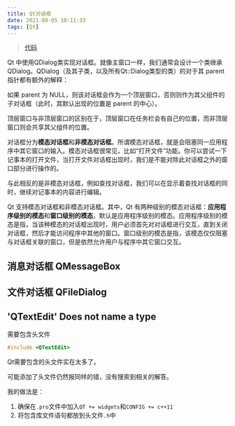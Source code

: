 ```yaml
---
title: Qt对话框
date: 2021-08-05 10:11:33
tags: [Qt]
---
```


>[代码](https://github.com/Dunky-Z/learning-qt/tree/main/Dialog)

Qt 中使用QDialog类实现对话框。就像主窗口一样，我们通常会设计一个类继承QDialog。QDialog（及其子类，以及所有Qt::Dialog类型的类）的对于其 parent 指针都有额外的解释：

如果 parent 为 NULL，则该对话框会作为一个顶层窗口，否则则作为其父组件的子对话框（此时，其默认出现的位置是 parent 的中心）。

顶层窗口与非顶层窗口的区别在于，顶层窗口在任务栏会有自己的位置，而非顶层窗口则会共享其父组件的位置。

对话框分为**模态对话框**和**非模态对话框**。所谓模态对话框，就是会阻塞同一应用程序中其它窗口的输入。模态对话框很常见，比如“打开文件”功能。你可以尝试一下记事本的打开文件，当打开文件对话框出现时，我们是不能对除此对话框之外的窗口部分进行操作的。

与此相反的是非模态对话框，例如查找对话框，我们可以在显示着查找对话框的同时，继续对记事本的内容进行编辑。

Qt 支持模态对话框和非模态对话框。其中，Qt 有两种级别的模态对话框：**应用程序级别的模态**和**窗口级别的模态**，默认是应用程序级别的模态。应用程序级别的模态是指，当该种模态的对话框出现时，用户必须首先对对话框进行交互，直到关闭对话框，然后才能访问程序中其他的窗口。窗口级别的模态是指，该模态仅仅阻塞与对话框关联的窗口，但是依然允许用户与程序中其它窗口交互。
## 消息对话框 QMessageBox
## 文件对话框 QFileDialog
##  'QTextEdit' Does not name a type
需要包含头文件
```c++
#include <QTextEdit>
```
Qt需要包含的头文件实在太多了。

可能添加了头文件仍然报同样的错，没有搜索到相关的解答。

我的做法是：

1. 确保在`.pro`文件中加入`QT += widgets`和`CONFIG += c++11`
2. 将包含库文件语句都放到头文件`.h`中